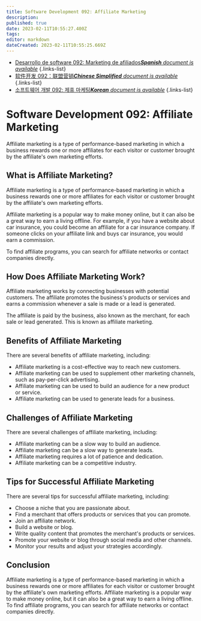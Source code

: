 ```yaml
---
title: Software Development 092: Affiliate Marketing
description: 
published: true
date: 2023-02-11T10:55:27.400Z
tags: 
editor: markdown
dateCreated: 2023-02-11T10:55:25.669Z
---
```


- [Desarrollo de software 092: Marketing de afiliados***Spanish** document is available*](/es/Knowledge-base/Software-Development/Learning/software-development-092-affiliate-marketing)
{.links-list}
- [软件开发 092：联盟营销***Chinese Simplified** document is available*](/zh/Knowledge-base/Software-Development/Learning/software-development-092-affiliate-marketing)
{.links-list}
- [소프트웨어 개발 092: 제휴 마케팅***Korean** document is available*](/ko/Knowledge-base/Software-Development/Learning/software-development-092-affiliate-marketing)
{.links-list}


# Software Development 092: Affiliate Marketing

Affiliate marketing is a type of performance-based marketing in which a business rewards one or more affiliates for each visitor or customer brought by the affiliate's own marketing efforts.

## What is Affiliate Marketing?

Affiliate marketing is a type of performance-based marketing in which a business rewards one or more affiliates for each visitor or customer brought by the affiliate's own marketing efforts.

Affiliate marketing is a popular way to make money online, but it can also be a great way to earn a living offline. For example, if you have a website about car insurance, you could become an affiliate for a car insurance company. If someone clicks on your affiliate link and buys car insurance, you would earn a commission.

To find affiliate programs, you can search for affiliate networks or contact companies directly.

## How Does Affiliate Marketing Work?

Affiliate marketing works by connecting businesses with potential customers. The affiliate promotes the business's products or services and earns a commission whenever a sale is made or a lead is generated.

The affiliate is paid by the business, also known as the merchant, for each sale or lead generated. This is known as affiliate marketing.

## Benefits of Affiliate Marketing

There are several benefits of affiliate marketing, including:

- Affiliate marketing is a cost-effective way to reach new customers.
- Affiliate marketing can be used to supplement other marketing channels, such as pay-per-click advertising.
- Affiliate marketing can be used to build an audience for a new product or service.
- Affiliate marketing can be used to generate leads for a business.

## Challenges of Affiliate Marketing

There are several challenges of affiliate marketing, including:

- Affiliate marketing can be a slow way to build an audience.
- Affiliate marketing can be a slow way to generate leads.
- Affiliate marketing requires a lot of patience and dedication.
- Affiliate marketing can be a competitive industry.

## Tips for Successful Affiliate Marketing

There are several tips for successful affiliate marketing, including:

- Choose a niche that you are passionate about.
- Find a merchant that offers products or services that you can promote.
- Join an affiliate network.
- Build a website or blog.
- Write quality content that promotes the merchant's products or services.
- Promote your website or blog through social media and other channels.
- Monitor your results and adjust your strategies accordingly.

## Conclusion

Affiliate marketing is a type of performance-based marketing in which a business rewards one or more affiliates for each visitor or customer brought by the affiliate's own marketing efforts. Affiliate marketing is a popular way to make money online, but it can also be a great way to earn a living offline. To find affiliate programs, you can search for affiliate networks or contact companies directly.